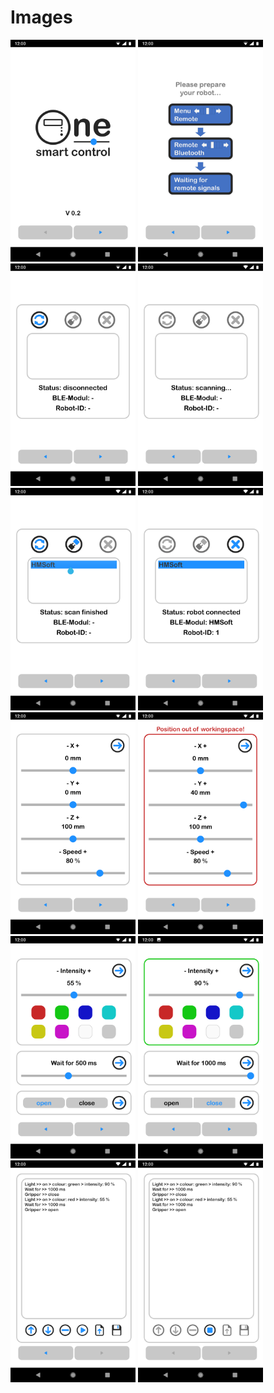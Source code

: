 # Images

[<img src="https://github.com/deltarobotone/image_database/blob/master/smart_control_mobile_screenshots/smart_control_mobile_screenshots%20(1).png" width="200">](https://raw.githubusercontent.com/deltarobotone/image_database/master/smart_control_mobile_screenshots/smart_control_mobile_screenshots%20(1).png)
[<img src="https://github.com/deltarobotone/image_database/blob/master/smart_control_mobile_screenshots/smart_control_mobile_screenshots%20(2).png" width="200">](https://raw.githubusercontent.com/deltarobotone/image_database/master/smart_control_mobile_screenshots/smart_control_mobile_screenshots%20(2).png)
[<img src="https://github.com/deltarobotone/image_database/blob/master/smart_control_mobile_screenshots/smart_control_mobile_screenshots%20(3).png" width="200">](https://raw.githubusercontent.com/deltarobotone/image_database/master/smart_control_mobile_screenshots/smart_control_mobile_screenshots%20(3).png)
[<img src="https://github.com/deltarobotone/image_database/blob/master/smart_control_mobile_screenshots/smart_control_mobile_screenshots%20(4).png" width="200">](https://raw.githubusercontent.com/deltarobotone/image_database/master/smart_control_mobile_screenshots/smart_control_mobile_screenshots%20(4).png)
[<img src="https://github.com/deltarobotone/image_database/blob/master/smart_control_mobile_screenshots/smart_control_mobile_screenshots%20(5).png" width="200">](https://raw.githubusercontent.com/deltarobotone/image_database/master/smart_control_mobile_screenshots/smart_control_mobile_screenshots%20(5).png)
[<img src="https://github.com/deltarobotone/image_database/blob/master/smart_control_mobile_screenshots/smart_control_mobile_screenshots%20(6).png" width="200">](https://raw.githubusercontent.com/deltarobotone/image_database/master/smart_control_mobile_screenshots/smart_control_mobile_screenshots%20(6).png)
[<img src="https://github.com/deltarobotone/image_database/blob/master/smart_control_mobile_screenshots/smart_control_mobile_screenshots%20(7).png" width="200">](https://raw.githubusercontent.com/deltarobotone/image_database/master/smart_control_mobile_screenshots/smart_control_mobile_screenshots%20(7).png)
[<img src="https://github.com/deltarobotone/image_database/blob/master/smart_control_mobile_screenshots/smart_control_mobile_screenshots%20(8).png" width="200">](https://raw.githubusercontent.com/deltarobotone/image_database/master/smart_control_mobile_screenshots/smart_control_mobile_screenshots%20(8).png)
[<img src="https://github.com/deltarobotone/image_database/blob/master/smart_control_mobile_screenshots/smart_control_mobile_screenshots%20(9).png" width="200">](https://raw.githubusercontent.com/deltarobotone/image_database/master/smart_control_mobile_screenshots/smart_control_mobile_screenshots%20(9).png)
[<img src="https://github.com/deltarobotone/image_database/blob/master/smart_control_mobile_screenshots/smart_control_mobile_screenshots%20(10).png" width="200">](https://raw.githubusercontent.com/deltarobotone/image_database/master/smart_control_mobile_screenshots/smart_control_mobile_screenshots%20(10).png)
[<img src="https://github.com/deltarobotone/image_database/blob/master/smart_control_mobile_screenshots/smart_control_mobile_screenshots%20(11).png" width="200">](https://raw.githubusercontent.com/deltarobotone/image_database/master/smart_control_mobile_screenshots/smart_control_mobile_screenshots%20(11).png)
[<img src="https://github.com/deltarobotone/image_database/blob/master/smart_control_mobile_screenshots/smart_control_mobile_screenshots%20(12).png" width="200">](https://raw.githubusercontent.com/deltarobotone/image_database/master/smart_control_mobile_screenshots/smart_control_mobile_screenshots%20(12).png)
